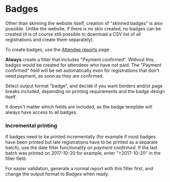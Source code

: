 # Badges

Other than skinning the website itself, creation of "skinned badges"
is also possible. Unlike the website, if there is no skin created, no
badges can be created (it is of course still possible to download a
CSV list of all registrations and create them separately).

To create badges, use the [Attendee reports](reports#attendee) page.

**Always** create a filter that includes "Payment confirmed". Without
this, badges would be created for attendees who have not paid. The
"Payment confirmed" field will be set automatically even for
registrations that don't need payment, as soon as they are confirmed.

Select output format "badge", and decide if you want borders and/or
page breaks included, depending on printing requirements and the badge
design itself.

It doesn't matter which fields are included, as the badge template
will always have access to all badges.

### Incremental printing

If badges need to be printed incrementally (for example if most badges
have been printed but late registrations have to be printed as a
separate batch), use the date filter functionality on *payment
confirmed*. If the last batch was printed on 2017-10-20 for example,
enter ">2017-10-20" in the filter field.

For easier validation, generate a normal report with this filter
first, and change the output format to *Badges* when ready.
